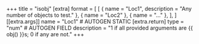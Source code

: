 +++
title = "isobj"
[extra]
format = [
  [
    { name = "Loc1", description = "Any number of objects to test." },
    { name = "Loc2" },
    { name = "..." },
  ],
]
[[extra.args]]
name = "Loc1" # AUTOGEN STATIC
[extra.return]
type = "num" # AUTOGEN FIELD
description = "1 if all provided arguments are {{ obj() }}s; 0 if any are not."
+++
